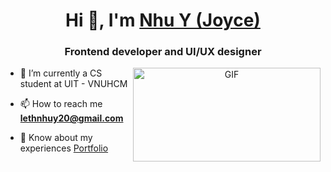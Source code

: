<h1 align="center">Hi 👋, I'm <a href="https://100rabhcsmc.github.io/Me.io/" target="blank">
Nhu Y (Joyce)</a></h1>
<h3 align="center">Frontend developer and UI/UX designer </h3>

<a target="_blank" align="center">
  <img align="right" top="400" height="150" width="300" alt="GIF" src="https://media.giphy.com/media/F99PZtJC8Hxm0/giphy.gif?cid=ecf05e47wghoyn1n6tt2xoourzkxxgmhg6du4jxq38fc4w31&ep=v1_gifs_search&rid=giphy.gif&ct=g">
</a>

- 🌱 I’m currently a CS student at UIT - VNUHCM

- 📫 How to reach me **lethnhuy20@gmail.com**

- 📄 Know about my experiences <a href="https://lethinhuy203.github.io/portfolio/" target="blank">Portfolio</a>
<br/>
